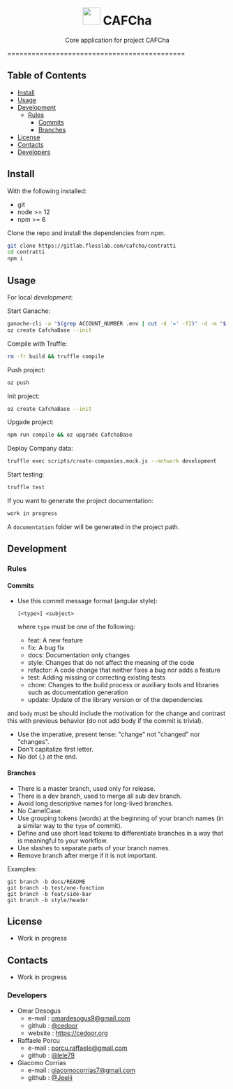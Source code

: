 <p align="center">
    <h1 align="center">
        <img width="40" src="resources/icon.png">
        CAFCha 
    </h1>
    <p align="center">Core application for project CAFCha</p>
</p>
============================================

##  Table of Contents
-  [Install](#hammer-install)
-  [Usage](#video_game-usage)
-  [Development](#chart_with_upwards_trend-development)
    - [Rules](#scroll-rules)
        - [Commits](#commits)
        - [Branches](#branches)
-  [License](#page_facing_up-license)
-  [Contacts](#telephone_receiver-contacts)
  -  [Developers](#boy-developers)


##  Install

With the following installed:
- git
- node >= 12
- npm >= 6

Clone the repo and install the dependencies from npm.

```bash
git clone https://gitlab.flosslab.com/cafcha/contratti
cd contratti
npm i
```

##  Usage

For local *development*:

Start Ganache:

```bash
ganache-cli -a "$(grep ACCOUNT_NUMBER .env | cut -d '=' -f2)" -d -m "$(grep DEV_MNEMONIC .env | cut -d '=' -f2)"
oz create CafchaBase --init
```
Compile with Truffle:

```bash
rm -fr build && truffle compile
```

Push project:

```bash
oz push
```

Init project:

```bash
oz create CafchaBase --init
```

Upgade project:

```bash
npm run compile && oz upgrade CafchaBase
```
Deploy Company data:

```bash
truffle exec scripts/create-companies.mock.js --network development
```

Start testing:

```bash
truffle test
```


If you want to generate the project documentation:

```bash
work in progress
```

A `documentation` folder will be generated in the project path.

##  Development

###  Rules

#### Commits

* Use this commit message format (angular style):  

    `[<type>] <subject>`

    where `type` must be one of the following:

    - feat: A new feature
    - fix: A bug fix
    - docs: Documentation only changes
    - style: Changes that do not affect the meaning of the code
    - refactor: A code change that neither fixes a bug nor adds a feature
    - test: Adding missing or correcting existing tests
    - chore: Changes to the build process or auxiliary tools and libraries such as documentation generation
    - update: Update of the library version or of the dependencies

and `body` must be should include the motivation for the change and contrast this with previous behavior (do not add body if the commit is trivial). 

* Use the imperative, present tense: "change" not "changed" nor "changes".
* Don't capitalize first letter.
* No dot (.) at the end.

#### Branches

* There is a master branch, used only for release.
* There is a dev branch, used to merge all sub dev branch.
* Avoid long descriptive names for long-lived branches.
* No CamelCase.
* Use grouping tokens (words) at the beginning of your branch names (in a similar way to the `type` of commit).
* Define and use short lead tokens to differentiate branches in a way that is meaningful to your workflow.
* Use slashes to separate parts of your branch names.
* Remove branch after merge if it is not important.

Examples:
    
    git branch -b docs/README
    git branch -b test/one-function
    git branch -b feat/side-bar
    git branch -b style/header


##  License
* Work in progress

##  Contacts
* Work in progress
###  Developers
* Omar Desogus
    - e-mail : omardesogus9@gmail.com
    - github : [@cedoor](https://github.com/cedoor)
    - website : https://cedoor.org
* Raffaele Porcu
    - e-mail : porcu.raffaele@gmail.com
    - github : [@lele79](https://github.com/lele79)
* Giacomo Corrias
    - e-mail : giacomocorrias7@gmail.com
    - github : [@Jeeiii](https://github.com/Jeeiii)

